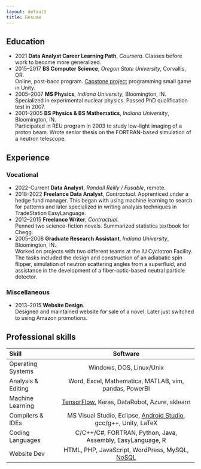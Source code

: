 ```yaml
---
layout: default
title: Resume
---
```


## Education
* 2021 **Data Analyst Career Learning Path**, *Coursera*.
Classes before work to become more generalized.
* 2015–2017 **BS Computer Science**, *Oregon State University*, Corvallis, OR.  
Online, post-bacc program. [Capstone project](https://youtu.be/5IsP7MNEriI) programming small game in Unity.
* 2005–2007 **MS Physics**, *Indiana University*, Bloomington, IN.  
Specialized in experimental nuclear physics. Passed PhD qualification test in 2007.
* 2001–2005 **BS Physics & BS Mathematics**, *Indiana University*, Bloomington, IN.  
Participated in REU program in 2003 to study low-light imaging of a proton beam. Wrote senior thesis on the FORTRAN-based simulation of a neutron telescope.

## Experience

### Vocational
* 2022-Current **Data Analyst**, *Randall Reilly / Fusable*, remote.
* 2018-2022 **Freelance Data Analyst**, *Contractual*.
Apprenticed under a hedge fund manager. This began with using machine learning to search for patterns and later specialized in writing analysis techniques in TradeStation EasyLanguage.
* 2012–2015 **Freelance Writer**, *Contractual*.  
Penned two science-fiction novels. Summarized statistics textbook for Chegg.
* 2005–2008 **Graduate Research Assistant**, *Indiana University*, Bloomington, IN.  
Worked on projects with two different teams at the IU Cyclotron Facility. The tasks included the design and construction of an adiabatic spin flipper, simulation of neutron scattering angles from a superfluid, and assistance in the development of a fiber-optic-based neutral particle detector.

### Miscellaneous
* 2013–2015 **Website Design**.  
Designed and maintained website for sale of a novel. Later just switched to using Amazon promotions.

## Professional skills

| Skill              | Software                                        |
|:-------------------|:-----------------------------------------------:|
| Operating Systems  | Windows, DOS, Linux/Unix                        |
| Analysis & Editing | Word, Excel, Mathematica, MATLAB, vim, pandas, PowerBI  |
| Machine Learning   | [TensorFlow](https://youtu.be/Yz5_Fy_gjkw), Keras, DataRobot, Azure, sklearn |
| Compilers & IDEs   | MS Visual Studio, Eclipse, [Android Studio](https://youtu.be/7AaBLhZ92jk?t=5m), gcc/g++, Unity, LaTeX |
| Coding Languages   | C/C++/C#, FORTRAN, Python, Java, Assembly, EasyLanguage, R |
| Website Dev        | HTML, PHP, JavaScript, WordPress, MySQL, [NoSQL](https://youtu.be/7AaBLhZ92jk) |
